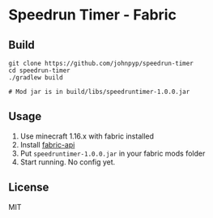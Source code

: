 # Speedrun Timer - Fabric

## Build

```
git clone https://github.com/johnpyp/speedrun-timer
cd speedrun-timer
./gradlew build

# Mod jar is in build/libs/speedruntimer-1.0.0.jar
```

## Usage

1. Use minecraft 1.16.x with fabric installed
2. Install [fabric-api](https://www.curseforge.com/minecraft/mc-mods/fabric-api)
3. Put `speedruntimer-1.0.0.jar` in your fabric mods folder
4. Start running. No config yet.

## License

MIT
